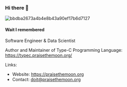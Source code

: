 ### Hi there 👋

![bbdba2673a4b4e8b43a90ef17b6d7127](https://user-images.githubusercontent.com/22145460/235465371-615cbd01-a2f4-440f-bbe7-4fb29801b4d4.jpg)

#### Wait I remembered
Software Engineer & Data Scientist

Author and Maintainer of Type-C Programming Language: https://typec.praisethemoon.org/

Links:
- Website: https://praisethemoon.org
- Contact: doit@praisethemoon.org 
